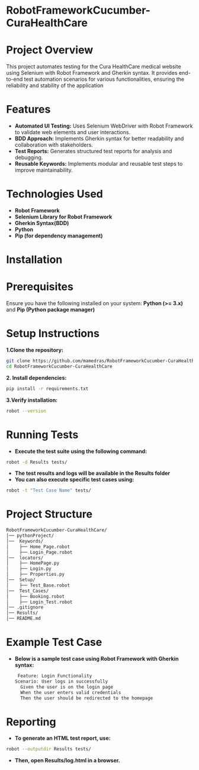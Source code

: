# RobotFrameworkCucumber-CuraHealthCare
# Project Overview
This project automates testing for the Cura HealthCare medical website using Selenium with Robot Framework and Gherkin syntax. 
It provides end-to-end test automation scenarios for various functionalities, ensuring the reliability and stability of the application
# Features
- **Automated UI Testing:** Uses Selenium WebDriver with Robot Framework to validate web elements and user interactions.
- **BDD Approach:** Implements Gherkin syntax for better readability and collaboration with stakeholders.
- **Test Reports:** Generates structured test reports for analysis and debugging.
- **Reusable Keywords:** Implements modular and reusable test steps to improve maintainability.
# Technologies Used
- **Robot Framework**
- **Selenium Library for Robot Framework**
- **Gherkin Syntax(BDD)**
- **Python**
- **Pip (for dependency management)**
# Installation
# Prerequisites
 Ensure you have the following installed on your system:
 **Python (>= 3.x)** and **Pip (Python package manager)**
# Setup Instructions
**1.Clone the repository:**
```sh 
git clone https://github.com/mamedras/RobotFrameworkCucumber-CuraHealthCare.git
cd RobotFrameworkCucumber-CuraHealthCare
```
**2. Install dependencies:**
```sh
pip install -r requirements.txt
```
**3.Verify installation:**
```sh
robot --version
```
# Running Tests
- **Execute the test suite using the following command:** 
```sh
robot -d Results tests/
```
- **The test results and logs will be available in the Results folder**
- **You can also execute specific test cases using:**
``` sh
robot -t "Test Case Name" tests/
```
# Project Structure
``` sh
RobotFrameworkCucumber-CuraHealthCare/
│── pythonProject/
│──  Keywords/
│    ├── Home_Page.robot
│    ├── Login_Page.robot
│──  locators/
│    ├── HomePage.py
│    ├── Login.py
│    ├── Properties.py
│──  Setup/
│    ├── Test_Base.robot
│──  Test_Cases/
│    ├── Booking.robot
│    ├── Login_Test.robot
│── .gitignore
│── Results/
│── README.md
```
# Example Test Case
- **Below is a sample test case using Robot Framework with Gherkin syntax:**
  ```sh
   Feature: Login Functionality
  Scenario: User logs in successfully
    Given the user is on the login page
    When the user enters valid credentials
    Then the user should be redirected to the homepage
  ```
# Reporting
- **To generate an HTML test report, use:**
``` sh
robot --outputdir Results tests/
```
- **Then, open Results/log.html in a browser.**


